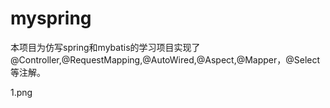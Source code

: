 # myspring
本项目为仿写spring和mybatis的学习项目实现了@Controller,@RequestMapping,@AutoWired,@Aspect,@Mapper，@Select等注解。

1.png
